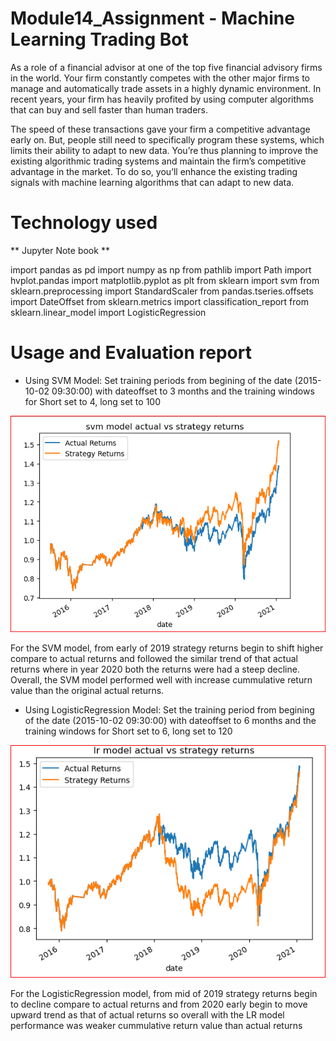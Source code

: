 # Module14_Assignment - Machine Learning Trading Bot

As a role of a financial advisor at one of the top five financial advisory firms in the world. Your firm constantly competes with the other major firms to manage and automatically trade assets in a highly dynamic environment. In recent years, your firm has heavily profited by using computer algorithms that can buy and sell faster than human traders.

The speed of these transactions gave your firm a competitive advantage early on. But, people still need to specifically program these systems, which limits their ability to adapt to new data. You’re thus planning to improve the existing algorithmic trading systems and maintain the firm’s competitive advantage in the market. To do so, you’ll enhance the existing trading signals with machine learning algorithms that can adapt to new data.


# Technology used
** Jupyter Note book **

import pandas as pd
import numpy as np
from pathlib import Path
import hvplot.pandas
import matplotlib.pyplot as plt
from sklearn import svm
from sklearn.preprocessing import StandardScaler
from pandas.tseries.offsets import DateOffset
from sklearn.metrics import classification_report
from sklearn.linear_model import LogisticRegression

# Usage and Evaluation report

* Using SVM Model: 
Set training periods from begining of the date (2015-10-02 09:30:00) with dateoffset to 3 months and the training windows for Short set to 4, long set to 100

![SVM Model](https://github.com/mbhat83/Module14_Assignment/blob/main/svm.PNG)

For the SVM  model, from early of 2019 strategy returns begin to shift higher compare to actual returns and followed the similar trend of that actual returns where in year 2020 both the returns were had a steep decline. Overall, the SVM model performed well with increase cummulative return value than the original actual returns.

* Using LogisticRegression Model:
Set the training period from begining of the date (2015-10-02 09:30:00) with dateoffset to 6 months and the  training windows for Short set to 6, long set to 120

![lR Model](https://github.com/mbhat83/Module14_Assignment/blob/main/lr.PNG)

For the LogisticRegression model, from mid of 2019 strategy returns begin to decline compare to actual returns and from 2020 early begin to move upward trend as that of actual returns so overall with the LR model performance was weaker cummulative return value than actual returns 